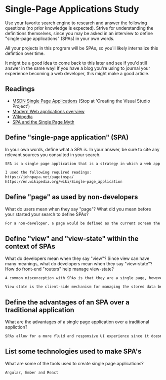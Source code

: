 # Single-Page Applications Study

Use your favorite search engine to research and answer the following questions
(no prior knowledge is expected). Strive for understanding the definitions
themselves, since you may be asked in an interview to define "single-page
applications" (SPAs) in your own words.

All your projects in this program will be SPAs, so you'll likely internalize
this defintion over time.

It might be a good idea to come back to this later and see if you'd still answer
in the same way! If you have a blog you're using to journal your experience
becoming a web developer, this might make a good article.

## Readings

-   [MSDN Single Page Applications](https://msdn.microsoft.com/en-us/magazine/dn463786.aspx) (Stop at 'Creating the Visual Studio Project')
-   [Modern Web applications overview](http://singlepageappbook.com/goal.html)
-   [Wikipedia](https://en.wikipedia.org/wiki/Single-page_application)
-   [SPA and the Single Page Myth](https://johnpapa.net/pageinspa/)

## Define "single-page application" (SPA)

In your own words, define what a SPA is. In your answer, be sure to cite any
relevant sources you consulted in your search.

```md
SPA is a single page application that is a strategy in which a web app or website has a more fluid and responsive UI, similar to a desktop app, where the page does not constantly refresh each time an event occurs. With a SPA, all of the code is generated in a single page load. The server and the client work independently and the client is in charge of firing off events as the user makes them on the page.

I used the following required readings:
https://johnpapa.net/pageinspa/
https://en.wikipedia.org/wiki/Single-page_application

```

## Define "page" as used by non-developers

What do users mean when they say "page"? What did you mean before your started
your search to define SPAs?

```md
For a non-developer, a page would be defined as the current screen the user is on or would like to navigate to on a website. (i.e. "Go to the view my cart page to see everything I want to purchase.")
```

## Define "view" and "view-state" within the context of SPAs

What do developers mean when they say "view"? Since view can have many meanings,
what do developers mean when they say "view-state"? How do front-end "routers"
help manage view-state?

```md
A common misconception with SPAs is that they are a single page, however SPAs can support many other pages. These 'other pages' are called views. Additionally everything a user sees is considered a view. When a view takes up the entire screen that is considered a page since it grabbing the user's full attention.

View state is the client-side mechanism for managing the stored data between roundtrips to the server. The router helps get the user from view A to view B via menu items in the browser. If the view is not stored in memory or ever been seen before the app will make a request to retrieve the resources for that view.
```

## Define the advantages of an SPA over a traditional application

What are the advantages of a single page application over a traditional appliction?

```md
SPAs allow for a more fluid and responsive UI experience since it doesn't always need to refresh the page when events occur. Another advantage is the architecture of the app. Since the client and server work independently, this allows for more flexibility in terms of building out different layers of the app. In an ideal situation, you can edit the HTML without touching the code that implements the logic.
```

## List some technologies used to make SPA's

What are some of the tools used to create single page applications?

```md
Angular, Ember and React
```
